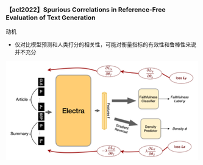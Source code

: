 ### 【acl2022】Spurious Correlations in Reference-Free Evaluation of Text Generation

动机
- 仅对比模型预测和人类打分的相关性，可能对衡量指标的有效性和鲁棒性来说并不充分

![image-20220919173012082](./toolbox/image_storage/image-20220919173012082.png)
